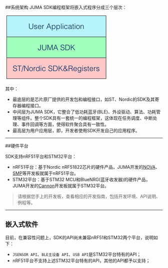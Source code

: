 ##系统架构
JUMA SDK编程框架将嵌入式程序分成三个层次：  

![](images/juma_sdk_archi.png)

其中：  

- 最底层的是芯片原厂提供的开发包和编程接口，如ST、Nordic的SDK及其寄存器编程接口。
- 中间层为JUMA SDK，它整合了低功耗蓝牙(BLE)、外设驱动、算法、功耗管理等组件。整个SDK具有一套统一的编程框架，这体现在任务调度、中断处理、事件回调等方面，使得软件聚合具有一致性。
- 最高层为用户应用层，即，开发者使用SDK开发自己的应用程序。

***

##硬件平台

SDK支持nRF51平台和STM32平台：

* nRF51平台：基于Nordic nRF51822芯片的硬件产品，JUMA开发的[NOVA](http://www.juma.io/platform/nova.html)、[SMP](http://www.juma.io/platform/smp.html)等开发板就属于nRF51平台。
* STM32平台：基于STM32 MCU和BlueNRG(蓝牙收发器)的硬件产品，JUMA开发的[Cannon](http://www.juma.io/platform/cannon.html)开发板就属于STM32平台。

> 请根据您手上的开发板，查看相应的开发指南，包括开发环境、API说明、例程等。


***
## 嵌入式软件

目前，在兼容性问题上，SDK的API尚未兼容nRF51和STM32两个平台，说明如下：

* `JSENSOR API`、`BLE主设备 API`、`USB API`是STM32平台特有的API；
* nRF51平台不支持上述STM32平台特有的API，其他的API都予以支持；









